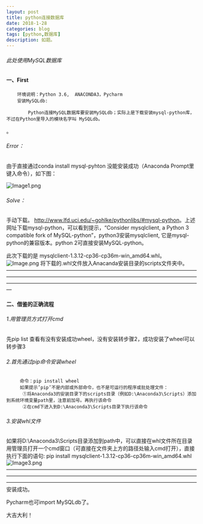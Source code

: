 ```yaml
---
layout: post
title: python连接数据库
date: 2018-1-28
categories: blog
tags: [python,数据库]
description: 如题。
---
```



###### 此处使用MySQL数据库
#### 一、First
        环境说明：Python 3.6,  ANACONDA3，Pycharm
        安装MySQLdb:
		
		    Python连接MySQL数据库要安装MySQLdb；实际上是下载安装mysql-python库，不过在Python里导入的模块名字叫 MySQLdb。

。


###### Error：


由于直接通过conda install mysql-pyhton 没能安装成功（Anaconda Prompt里键入命令），如下图：


![Image1.png](https://raw.githubusercontent.com/zhzh980/zhzh980.github.io/master/img/p1/Image1.png)


###### Solve：


手动下载。
 <http://www.lfd.uci.edu/~gohlke/pythonlibs/#mysql-python>。上述网址下载mysql-python，可以看到提示，“Consider mysqlclient, a Python 3 compatible fork of MySQL-python”，python3安装mysqlclient, 它是mysql-python的兼容版本。python 2可直接安装MySQL-python。
 
 此次下载的是 mysqlclient-1.3.12-cp36-cp36m-win_amd64.whl。
 ![Image.png](https://raw.githubusercontent.com/zhzh980/zhzh980.github.io/master/img/p1/Image.png)
将下载的.whl文件放入Anacanda安装目录的scripts文件夹中。
—————————————————————————————————————————————————————————————————————————————————————————————————————————————
#### 二、借鉴的正确流程
###### 1.用管理员方式打开cmd
先pip list 查看有没有安装成功wheel，没有安装转步骤2，成功安装了wheel可以转步骤3
###### 2.首先通过pip命令安装wheel
         命令：pip install wheel 
         如果提示’pip’不是内部或外部命令，也不是可运行的程序或批处理文件：
          ①将Anaconda3的安装目录下的scripts目录（例如D:\Anaconda3\Scripts）添加到系统环境变量path里，注意前加号。再执行该命令
          ②在cmd下进入到D:\Anaconda3\Scripts目录下执行该命令

###### 3.安装whl文件
如果将D:\Anaconda3\Scripts目录添加到path中，可以直接在whl文件所在目录用管理员打开一个cmd窗口（可直接在文件夹上方的路径处输入cmd打开），直接执行下面的语句:
pip install mysqlclient-1.3.12-cp36-cp36m-win_amd64.whl
![Image3.png](https://raw.githubusercontent.com/zhzh980/zhzh980.github.io/master/img/p1/Image3.png)
————————————————————————————————————————————————————————————————————————————————————————————————————————————
安装成功。

Pycharm也可import MySQLdb了。

大吉大利！











